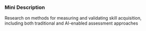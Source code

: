 ### Mini Description

Research on methods for measuring and validating skill acquisition, including both traditional and AI-enabled assessment approaches
